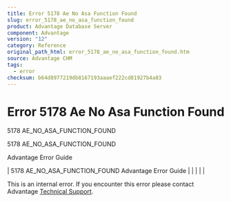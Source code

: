 ```yaml
---
title: Error 5178 Ae No Asa Function Found
slug: error_5178_ae_no_asa_function_found
product: Advantage Database Server
component: Advantage
version: "12"
category: Reference
original_path_html: error_5178_ae_no_asa_function_found.htm
source: Advantage CHM
tags:
  - error
checksum: b64d8977219db8167193aaaef222cd81927b4a83
---
```


# Error 5178 Ae No Asa Function Found

5178 AE\_NO\_ASA\_FUNCTION\_FOUND

5178 AE\_NO\_ASA\_FUNCTION\_FOUND

Advantage Error Guide

| 5178 AE\_NO\_ASA\_FUNCTION\_FOUND  Advantage Error Guide |  |  |  |  |

This is an internal error. If you encounter this error please contact Advantage [Technical Support](master_technical_support_u_s__and_canada.md).
